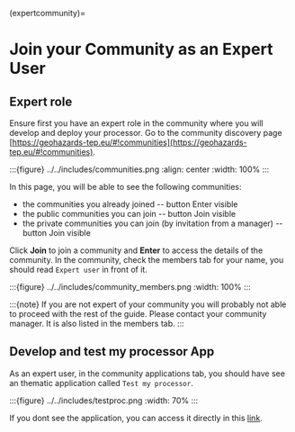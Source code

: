 (expertcommunity)=

# Join your Community as an Expert User

## Expert role

Ensure first you have an expert role in the community where you will develop and deploy your processor. Go to the community discovery page [https://geohazards-tep.eu/#!communities](https://geohazards-tep.eu/#!communities).

:::{figure} ../../includes/communities.png
:align: center
:width: 100%
:::

In this page, you will be able to see the following communities:

- the communities you already joined -- button Enter visible
- the public communities you can join -- button Join visible
- the private communities you can join (by invitation from a manager) -- button Join visible

Click **Join** to join a community and **Enter** to access the details of the community.
In the community, check the members tab for your name, you should read `Expert user` in front of it.

:::{figure} ../../includes/community_members.png
:width: 100%
:::

:::{note}
If you are not expert of your community you will probably not able to proceed with the rest of the guide. Please contact your community manager. It is also listed in the members tab.
:::

## Develop and test my processor App

As an expert user, in the community applications tab, you should have see an thematic application called `Test my processor`.

:::{figure} ../../includes/testproc.png
:width: 70%
:::

If you dont see the application, you can access it directly in this [link](https://geohazards-tep.eu/geobrowser/?id=testproc).
